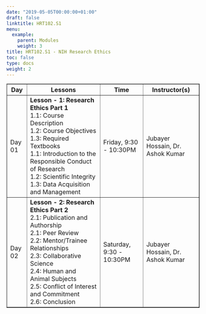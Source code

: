 ```yaml
---
date: "2019-05-05T00:00:00+01:00"
draft: false
linktitle: HRT102.S1
menu:
  example:
    parent: Modules
    weight: 3
title: HRT102.S1 - NIH Research Ethics
toc: false
type: docs
weight: 2
---
```



<table border = "1">
        <tr>
            <th style="text-align:center">Day</th>
            <th style="text-align:center">Lessons</th>
            <th style="text-align:center">Time</th>
            <th style="text-align:center">Instructor(s)</th>
        </tr>
        <tr>
           <td>Day 01</td>
           <td>
           <b>Lesson - 1: Research Ethics Part 1</b> <br>
           1.1: Course Description<br/>
           1.2: Course Objectives<br/>
           1.3: Required Textbooks<br/>
           1.1: Introduction to the Responsible Conduct of Research <br/>
           1.2: Scientific Integrity <br>
           1.3: Data Acquisition and Management <br/>
           </td>
           <td>
            Friday, 9:30 - 10:30PM
           </td>
           <td> Jubayer Hossain, Dr. Ashok Kumar</td>
        </tr>
        <tr>
        <td>Day 02 </td>
        <td>
          <b>Lesson - 2: Research Ethics Part 2</b> <br>
          2.1: Publication and Authorship<br/>
          2.1: Peer Review<br/>
          2.2: Mentor/Trainee Relationships<br>
          2.3: Collaborative Science<br>
          2.4: Human and Animal Subjects<br>
          2.5: Conflict of Interest and Commitment<br>
          2.6: Conclusion<br>
        </td>
           <td>Saturday, 9:30 - 10:30PM</td>
           <td> Jubayer Hossain, Dr. Ashok Kumar</td>
        </tr>
 </table>
